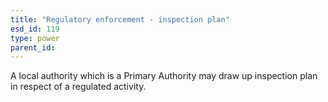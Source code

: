 ```yaml
---
title: "Regulatory enforcement - inspection plan"
esd_id: 119
type: power
parent_id:  
---
```


A local authority which is a Primary Authority may draw up inspection plan in respect of a regulated activity.

